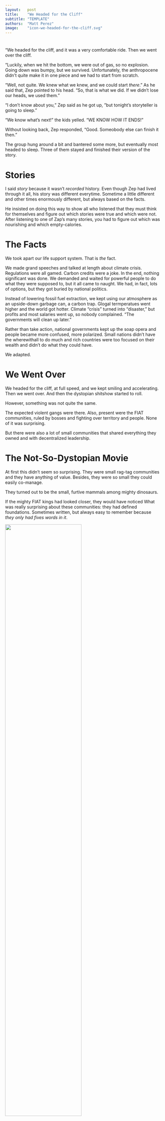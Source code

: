 ```yaml
---
layout:   post
title:    "We Headed for the Cliff"
subtitle: "TEMPLATE"
authors:  "Matt Perez"
image:    "icon-we-headed-for-the-cliff.svg"
---
```


<div style="display:none;">
 <p>We headed for the cliff and it was very comfortable ride. Then we went over the cliff.</p>
 <p>It was bumpy, but we survived.</p>
</div>

<h1></h1>
 <p>&ldquo;We headed for the cliff, and it was a very comfortable ride. Then we went over the cliff.</p>
 <p>&ldquo;Luckily, when we hit the bottom, we were out of gas, so no explosion. Going down was bumpy, but we survived. Unfortunately, the anthropocene didn&rsquo;t quite make it in one piece and we had to start from scratch.</p>
 <p>&ldquo;Well, not quite. We knew what we knew, and we could start <em>there</em>.&rdquo; As he said that, Zep pointed to his head. &ldquo;So, that is what we did. If we didn&rsquo;t lose our heads, we used them.&rdquo;</p>
 <p>&ldquo;I don&rsquo;t know about you,&rdquo; Zep said as he got up, &rdquo;but tonight&rsquo;s storyteller is going to sleep.&rdquo;
 <p>&ldquo;We know what&rsquo;s next!&rdquo; the kids yelled. &ldquo;WE KNOW HOW IT ENDS!&rdquo;</p>
 <p>Without looking back, Zep responded, &ldquo;Good. Someobody else can finish it then.&rdquo;</p>
 <p>The group hung around a bit and bantered some more, but eventually most headed to sleep. Three of them stayed and finished their version of the story.</p>

<h1>Stories</h1>
 <p>I said <em>story</em> because it wasn&rsquo;t <em>recorded</em> history. Even though Zep had lived through it all, his story was different everytime. Sometime a little different and other times enormously different, but always based on the facts.</p>
 <p>He insisted on doing this way to show all who listened that they must think for themselves and figure out which stories were true and which were not. After listening to one of Zap&rsquo;s many stories, you had to figure out which was nourishing and which empty-calories.</p>
 
<h1>The Facts</h1>
 <p>We took apart our life support system. That is <em>the</em> fact.</p>
 <p>We made grand speeches and talked at length about climate crisis. Regulations were all gamed. Carbon credits were a joke. In the end, nothing significant was done. We demanded and waited for powerful people to do what they were supposed to, but it all came to naught. We had, in fact, lots of options, but they got buried by national politics.</p>
 <p>Instead of lowering fossil fuel extraction, we kept using our atmosphere as an upside-down garbage can, a carbon trap. Glogal termperatues went higher and the world got hotter. Climate &ldquo;crisis&rdquo; turned into &ldquo;disaster,&rdquo; but profits and most salaries went up, so nobody complained. &ldquo;The governments will clean up later.&rdquo;</p>
 <p>Rather than take action, national governments kept up the soap opera and people became more confused, more polarized. Small nations didn&rsquo;t have the wherewithall to do much and rich countries were too focused on their wealth and didn&rsquo;t do what they could have.</p>
 <p>We adapted.</p>

<h1>We Went Over</h1>
 <p>We headed for the cliff, at full speed, and we kept smiling and accelerating. Then we went over. And then the dystopian shitshow started to roll.</p>
 <p>However, something was not quite the same.</p>
 <p>The expected violent gangs were there. Also, present were the <span calss="_paradigm">FIAT</span> communities, ruled by bosses and fighting over territory and people. None of it was surprising.</p>
 <p>But there were also a lot of small communities that shared everything they owned and with decentralized leadership.</p>

<h1>The Not-So-Dystopian Movie</h1>
 <p>At first this didn&rsquo;t seem so surprising. They were small rag-tag communities and they have anything of value. Besides, they were so small they could easily co-manage.</p>
 <p>They turned out to be the small, furtive mammals among mighty dinosaurs.</p>
 <p>If the mighty FIAT kings had looked closer, they would have noticed What was really surprising about these communities: they had defined foundations. Sometimes written, but always easy to remember because <em>they only had fives words in it</em>.</p>

 <div class="_center">
  <img
   src="/assets/img/radical-foundation-worldcloud.png"
   width="70%"
   alt="">
 </div>

<h1>Foundation</h1>
 <p>It took me a while, but I finally figured out that <em>meaning</em> and <em>belonging</em> were about people. I had to let go of my framework, they one I had grown up in, and then it all made sense. A young womam explained it simply and powerfully, &ldquo;What makes each of us whole is that our actions are meaningful to all of us. Sometime it isn&rsquo;t, so we say something. All of us, together, have to work for each of us. If not, you up and leave.&rdquo;</p>
 <p>After that, the rest of them became a lot more clear.</p>
 <p><em>Decentralization</em> and <em>transparency</em> where the highest commitments of these communities. With these in hand, anybody could challenge any decision. &ldquo;Will that make us more or less decentralzed?&rdquo; Some groups had retreated to the <span class="_paradigm">FIAT</span> way, to more and more centralization of power and need-to-know. But many more were getting more and more decentralized and transparent as they grew. And how they grew!</p>
 <p>As transparency grew, playfulness became more prevalent, and innovation blossomed.</p>

<h1>Experimentation</h1>
 <p>The hardest to understand was <em>experimentation</em>. Nevertheless, it finally hit me. To me experimentation was what the mad scientists in white coats did in pre-cliff days. Once I let go of that bias, I realized that, really, everything we do, and have always done, is experiementation.</p>
 <p>People experiment. And it fits the post-cliff world perfectly.</p>
 <p>In pre-cliff times we had confused people and machines. We treated people like machines. We measured things like productivity and performance. Professionalism was a judgement, but we made it sound otherwise and we used as <em>a fireable officense</em>. &ldquo;You are not acting professional and you are not a fit for this organization.&rdquo; Translation: &ldquo;You are disrupting our machine and possibly impacting our profits&rdquo;</p>
 <p>We did it and we went over the clif, but it looked like we had a chance to not make <em>that</em> mistake again. These communities were rebuilding their world around people. Not their labor. Not pleasure for some and rape for others. Not around obedience and acquiesence. Aroung people and everthing they bring along.</p>

<h1>One More Time&hellip;</h1>
 <p>&ldquo;Are we all here?&rdquo; asked Zep. And he answered, &ldquo;Of course we are all here &hellip; .&rdquo;</p>
 <p>&ldquo;&hellip; who are alreadyxxx here!&rdquo; responded his audience.</p>
 <p>&ldquo;OK, this bears repeating: we know what we know, and are confident of it, because of the people we hang out with.&rdquo; He looked at the people listening and waited for responses. Then Zep went on. &ldquo;We know what we know because of our community. Stupid is what other people believe.&rdquo; Zep looked at them again while he let the statement float. &ldquo;Stupid is what other people believe, but we are the other people. Stupid is what other people believe, but we are them, so treat us kindly. Don&rsquo;t assume, ask. And this means to ask not from proving yourself right, ask from love. To get in touch with what the other needs.&rdquo;</p>
 <p>&ldquo;Unless they are carrying a weapon!&rdquo; shouted Gaspar, one of the younger kids, and everybody laughed.</p>

<h1 class="_title">Years Later</h1>
 <p>Actually, we had more than the knowledge in our heads. We had many of the pre-cliff artifacts, expecially language.</p>
 <p>We just lacked energy. We lacked industrial energy production and distribution. We had some energy stored in batteries and usable solar panels and wind towers.</p>
 <p>&ldquo;We have enough to let us restart from a little above scratch.&rdquo;</p>
 <p>The good news is that the Earth could take a deep breath because we stopped tossing carbon into our atmosphere. We had a scary, bumby fall over the cliff and our life support system got a break. Not too shabby.</p>

<div class="_links">
 <!--
 <span style="float:left;  "><a href="">Previous &lt;</a></span>
 -->
 <span style="float:right; "><a href="https://radicalcompanies.com/2023/01/23/years-later">&gt; Next</a></span>
 -->
</div>

<h1 class="_section">RELATED</h1>
 <ul>
  <li>RADICAL COMPANIES,</li>
   <ul>
    <li><a>English</a>: <a href="https://radicalcompanies.com" target="_blank">&hellip;/https://radicalcompanies.com</a></li>
    <li><a>Spanish</a>: <a href="https://radicalcompanies.com" target="_blank">&hellip;/https://radicalcompanies.com</a></li>
   </ul>
  <li>Missing Chapters,</li>
   <ul>
    <li>For the Impatient: <a href="https://radicalcompanies.com/2022/05/03/radical-companies-for-the-impatient" target="_blank">https://radicalcompanies.com/2022/05/03/radical-companies-for-the-impatient</a></li>
    <li>Frequently Asked Questions (FAQ): <a href="https://radicalcompanies.com/2022/05/04/radical-companies-faq" target="_blank">https://radicalcompanies.com/2022/05/04/radical-companies-faq</a></li>
    <li>rCoin: <a href="https://radicalcompanies.com/2022/05/07/rcoin.html" target="_blank">https://radicalcompanies.com/2022/05/07/rcoin.html</a></li>
    <li>rLand: <a href="https://radicalcompanies.com/2022/05/06/rland.html" target="_blank">https://radicalcompanies.com/2022/05/06/rland.html</a></li>
    <li>rGov: <a href="https://radicalcompanies.com/2022/05/05/rgov.html" target="_blank">https://radicalcompanies.com/2022/05/05/rgov.html</a></li>
   </ul>
   <li>Blog Posts <a href="https://radicalcompanies.com/blog/" target="_blank">https://radicalcompanies.com/blog/</a></li>
   <li>rEnsembles,</li>
    <ul>
     <li> rStayHome: <a href="https://radicalcompanies.com/2022/05/12/rStayHome" target="_blank">https://radicalcompanies.com/2022/05/12/rStayHome</a></li>
     <li>     rKare: <a href="https://radicalcompanies.com/2022/05/13/rKare" target="_blank">https://radicalcompanies.com/2022/05/13/rKare</a></li>
     <li>    rClean: <a href="https://radicalcompanies.com/2022/05/14/rClean" target="_blank">https://radicalcompanies.com/2022/05/14/rClean</a></li>
     <li>     rCORE: <a href="https://radicalcompanies.com/2022/05/15/rCORE" target="_blank">https://radicalcompanies.com/2022/05/15/rCORE</a></li>
     <li>rHatchery: <a href="https://radicalcompanies.com/2022/05/16/rHatchery" target="_blank">https://radicalcompanies.com/2022/05/16/rHatchery</a></li>
    </ul>
   <li>rStartups,</li>
    <ul>
     <li>rBuddyNeighbor: <a href="https://radicalcompanies.com/2022/05/17/rBuddyNeighbor" target="_blank">https://radicalcompanies.com/2022/05/17/rBuddyNeighbor</a></li>
     <li>   rHintersoft: <a href="https://radicalcompanies.com/2022/05/18/rHintersoft" target="_blank">https://radicalcompanies.com/2022/05/18/rHintersoft</a></li> 
     <li>   rNextBright: <a href="https://radicalcompanies.com/2022/05/19/rNextBright" target="_blank">https://radicalcompanies.com/2022/05/19/rNextBright</a></li>
    </ul>
   <li>rMEDIA,</li>
    <ul>
     <li> rReader: <a href="https://radicalcompanies.com/2022/04/01/rReader" target="_blank">https://radicalcompanies.com/2022/04/01/rReader</a></li>
     <li>  rShelf: <a href="https://radicalcompanies.com/2022/04/02/rShelf" target="_blank">https://radicalcompanies.com/2022/04/02/rShelf</a></li>
     <li>    rMBA: <a href="https://radicalcompanies.com/2022/04/03/rMBA" target="_blank">https://radicalcompanies.com/2022/04/03/rMBA</a></li>
     <li>  rLIVE!: <a href="https://radicalcompanies.com/2022/04/04/rLive" target="_blank">https://radicalcompanies.com/2022/04/04/rLive</a></li>
     <li>rCircuit: <a href="https://radicalcompanies.com/2022/04/05/rCircuit" target="_blank">https://radicalcompanies.com/2022/04/05/rCircuit</a></li>
     <li>rPlayGym: <a href="https://radicalcompanies.com/2022/04/06/rPlayGym" target="_blank">https://radicalcompanies.com/2022/04/06/rPlayGym</a></li>
     <li>  rMedia: <a href="https://radical-companies-repo/2022/04/06/rplaygym" target="_blank">https://radical-companies-repo/2022/04/06/rplaygym</a></li>
    </ul>
   <li>rProjects,</li>
    <ul>
     <li>      rMake!: <a href="https://radicalcompanies.com/2022/05/20/rmake" target="_blank">https://radicalcompanies.com/2022/05/20/rmake</a></li>
     <li>    rRemark!: <a href="https://radicalcompanies.com/2022/05/21/remark" target="_blank">https://radicalcompanies.com/2022/05/21/remark (API)</a></li>
     <li>       RADs!: <a href="https://radicalcompanies.com/2022/05/22/rads!" target="_blank">https://radicalcompanies.com/2022/05/22/rads! (App)</a></li>
     <li>Attentive UI: <a href="https://radicalcompanies.com/2022/05/23/attentive-ui" target="_blank">https://radicalcompanies.com/2022/05/23/attentive-ui</a></li>
    </ul>
   <li>rFiction,</li>
    <ul>
     <li>  First of Earth (11 episodes): <a href="https://radical-companies-repo/2022/03/01/E01-first-of-earth" target="_blank">https://radical-companies-repo/2022/03/01/E01-first-of-earth</a></li>
     <li>The FIAT Enclaves (3 episodes): <a href="https://2022/03/11/E11/the-fiat-enclaves" target="_blank">https://2022/03/11/E11/the-fiat-enclaves</a></li>
    </ul>

